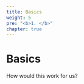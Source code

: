 ```yaml
---
title: Basics
weight: 5
pre: "<b>1. </b>"
chapter: true
---
```


# Basics

How would this work for us?
